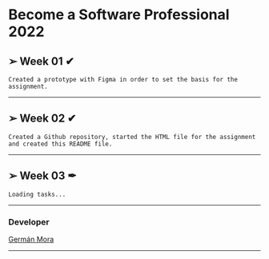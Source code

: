 # Become a Software Professional 2022
## &#10146; Week 01 &#10004;
```Created a prototype with Figma in order to set the basis for the assignment.```
***
## &#10146; Week 02 &#10004;
```Created a Github repository, started the HTML file for the assignment and created this README file.```
***
## &#10146; Week 03 &#10002;
```Loading tasks...```
***
### Developer
[Germán Mora](https://github.com/GermanMora26)
***